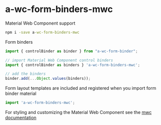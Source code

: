# a-wc-form-binders-mwc

Material Web Component support 

```cmd
npm i -save a-wc-form-binders-mwc
```

Form binders

```js
import { controlBinder as binder } from "a-wc-form-binder";

// import Material Web Component control binders
import { controlBinder as binders } 'a-wc-form-binders-mwc';

// add the binders
binder.add(...Object.values(binders));

```

Form layout templates are included and registered when you import form binder material

```js
import 'a-wc-form-binders-mwc';
```

For styling and customizing the Material Web Component see the [mwc documentation](https://github.com/material-components/material-components-web-components)